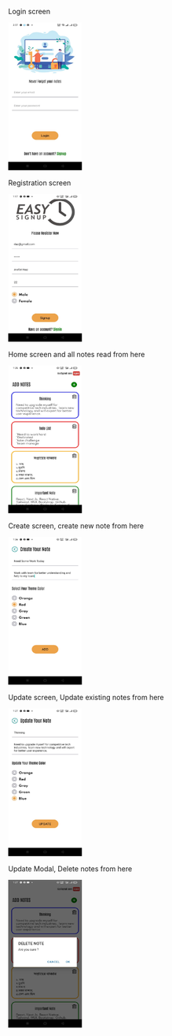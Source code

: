 <p textAlign="center">
<p>Login screen</p>
  <img src="./assets/appScreensPreview/loginScreen.jpeg" width="150" height="300" title="hover text">
 
</p>
<p>Registration screen</p>
  <img src="./assets/appScreensPreview/reg.jpeg" width="150" height="300" title="hover text">
 
</p>
<p>Home screen and all notes read from here</p>
  <img src="./assets/appScreensPreview/homeRead.jpeg" width="150" height="300" title="hover text">
 
</p>
<p>Create screen, create new note from here</p>
  <img src="./assets/appScreensPreview/create.jpeg" width="150" height="300" title="hover text">
 
</p>
<p>Update screen, Update existing notes from here</p>
  <img src="./assets/appScreensPreview/update.jpeg" width="150" height="300" title="hover text">
 
</p>
<p>Update Modal, Delete notes from here</p>
  <img src="./assets/appScreensPreview/delete.jpeg" width="150" height="300" title="hover text">
 
</p>